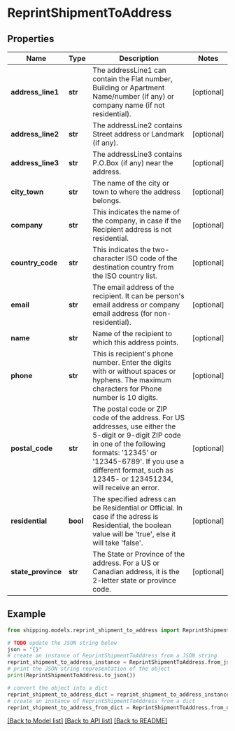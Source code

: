 # ReprintShipmentToAddress


## Properties

Name | Type | Description | Notes
------------ | ------------- | ------------- | -------------
**address_line1** | **str** | The addressLine1 can contain the Flat number, Building or Apartment Name/number (if any) or company name (if not residential). | [optional] 
**address_line2** | **str** | The addressLine2 contains Street address or Landmark (if any). | [optional] 
**address_line3** | **str** | The addressLine3 contains P.O.Box (if any) near the address. | [optional] 
**city_town** | **str** | The name of the city or town to where the address belongs. | [optional] 
**company** | **str** | This indicates the name of the company, in case if the Recipient address is not residential. | [optional] 
**country_code** | **str** | This indicates the two-character ISO code of the destination country from the ISO country list. | [optional] 
**email** | **str** | The email address of the recipient. It can be person&#39;s email address or company email address (for non-residential). | [optional] 
**name** | **str** | Name of the recipient to which this address points. | [optional] 
**phone** | **str** | This is recipient&#39;s phone number. Enter the digits with or without spaces or hyphens. The maximum characters for Phone number is 10 digits.  | [optional] 
**postal_code** | **str** | The postal code or ZIP code of the address. For US addresses, use either the 5-digit or 9-digit ZIP code in one of the following formats: &#39;12345&#39; or &#39;12345-6789&#39;. If you use a different format, such as 12345- or 123451234, will receive an error. | [optional] 
**residential** | **bool** | The specified adress can be Residential or Official. In case if the adress is Residential, the boolean value will be &#39;true&#39;, else it will take &#39;false&#39;. | [optional] 
**state_province** | **str** | The State or Province of the address. For a US or Canadian address, it is the 2-letter state or province code.  | [optional] 

## Example

```python
from shipping.models.reprint_shipment_to_address import ReprintShipmentToAddress

# TODO update the JSON string below
json = "{}"
# create an instance of ReprintShipmentToAddress from a JSON string
reprint_shipment_to_address_instance = ReprintShipmentToAddress.from_json(json)
# print the JSON string representation of the object
print(ReprintShipmentToAddress.to_json())

# convert the object into a dict
reprint_shipment_to_address_dict = reprint_shipment_to_address_instance.to_dict()
# create an instance of ReprintShipmentToAddress from a dict
reprint_shipment_to_address_from_dict = ReprintShipmentToAddress.from_dict(reprint_shipment_to_address_dict)
```
[[Back to Model list]](../README.md#documentation-for-models) [[Back to API list]](../README.md#documentation-for-api-endpoints) [[Back to README]](../README.md)


